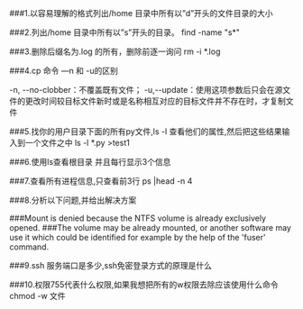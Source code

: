 ###1.以容易理解的格式列出/home 目录中所有以”d”开头的文件目录的大小



###2.列出/home 目录中所有以”s”开头的目录。
find -name "s*"


###3.删除后缀名为.log 的所有，删除前逐一询问
rm -i *.log



###4.cp 命令 —n 和 -u的区别

-n, --no-clobber：不覆盖既有文件；
-u,--update：使用这项参数后只会在源文件的更改时间较目标文件新时或是名称相互对应的目标文件并不存在时，才复制文件

###5.找你的用户目录下面的所有py文件,ls -l 查看他们的属性,然后把这些结果输入到一个文件之中
ls -l *.py >test1 


###6.使用ls查看根目录 并且每行显示3个信息


###7.查看所有进程信息,只查看前3行
ps  |head -n 4


###8.分析以下问题,并给出解决方案

###Mount is denied because the NTFS volume is already exclusively opened.
###The volume may be already mounted, or another software may use it which could be identified for example by the help of the 'fuser' command.


###9.ssh 服务端口是多少,ssh免密登录方式的原理是什么

###10.权限755代表什么权限,如果我想把所有的w权限去除应该使用什么命令
chmod -w 文件



